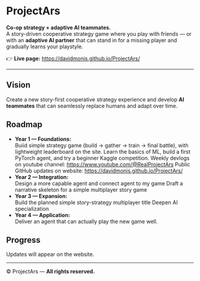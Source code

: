 # ProjectArs

**Co-op strategy + adaptive AI teammates.**  
A story-driven cooperative strategy game where you play with friends — or with an **adaptive AI partner** that can stand in for a missing player and gradually learns your playstyle.

👉 **Live page:** https://davidmonis.github.io/ProjectArs/

---

## Vision
Create a new story-first cooperative strategy experience and develop **AI teammates** that can seamlessly replace humans and adapt over time.

## Roadmap
- **Year 1 — Foundations:**  
  Buiid simple strategy game (build → gather → train → final battle), with lightweight leaderboard on the site. 
  Learn the basics of ML, build a first PyTorch agent, and try a beginner Kaggle competition. 
  Weekly devlogs on youtube channel: https://www.youtube.com/@RealProjectArs 
  Public GitHub updates on website: https://davidmonis.github.io/ProjectArs/
- **Year 2 — Integration:**  
  Design a more capable agent and connect agent to my game
  Draft a narrative skeleton for a simple multiplayer story game
- **Year 3 — Expansion:**  
  Build the planned simple story-strategy multiplayer title
  Deepen AI specialization
- **Year 4 — Application:**  
  Deliver an agent that can actually play the new game well.


## Progress
Updates will appear on the website.

---
© ProjectArs — **All rights reserved.**
